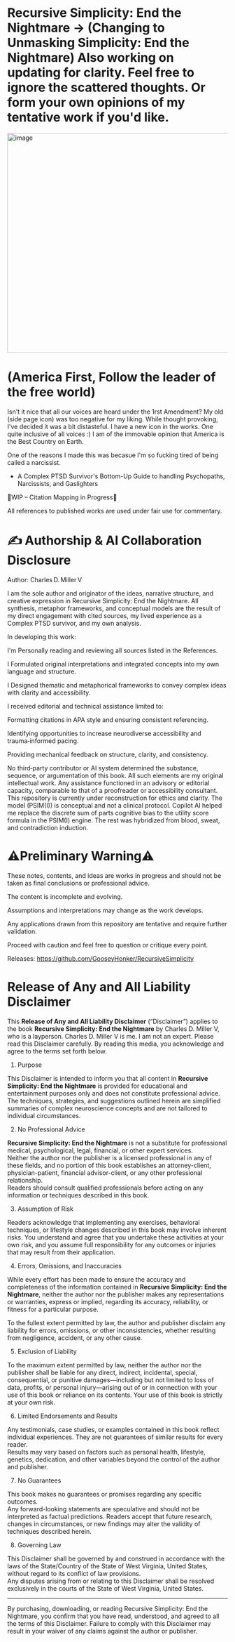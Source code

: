 # Recursive Simplicity: End the Nightmare -> (Changing to Unmasking Simplicity: End the Nightmare) Also working on updating for clarity. Feel free to ignore the scattered thoughts. Or form your own opinions of my tentative work if you'd like.
<img width="800" height="500" alt="image" src="https://github.com/user-attachments/assets/5df8c6ed-081c-48ce-bb55-429b52c18026" />

# (America First, Follow the leader of the free world)
Isn't it nice that all our voices are heard under the 1rst Amendment?
My old (side page icon) was too negative for my liking. While thought provoking, I've decided it was a bit distasteful. I have a new icon in the works. One quite inclusive of all voices :)
I am of the immovable opinion that America is the Best Country on Earth.

One of the reasons I made this was becasue I'm so fucking tired of being called a narcissist.


- A Complex PTSD Survivor's Bottom-Up Guide to handling Psychopaths, Narcissists, and Gaslighters

🚧WIP – Citation Mapping in Progress🚧

All references to published works are used under fair use for commentary.

# ✍️ Authorship & AI Collaboration Disclosure

Author: Charles D. Miller V

I am the sole author and originator of the ideas, narrative structure, and creative expression in Recursive Simplicity: End the Nightmare. All synthesis, metaphor frameworks, and conceptual models are the result of my direct engagement with cited sources, my lived experience as a Complex PTSD survivor, and my own analysis.

In developing this work:

I'm Personally reading and reviewing all sources listed in the References.

I Formulated original interpretations and integrated concepts into my own language and structure.

I Designed thematic and metaphorical frameworks to convey complex ideas with clarity and accessibility.

I received editorial and technical assistance limited to:

Formatting citations in APA style and ensuring consistent referencing.

Identifying opportunities to increase neurodiverse accessibility and trauma‑informed pacing.

Providing mechanical feedback on structure, clarity, and consistency.

No third‑party contributor or AI system determined the substance, sequence, or argumentation of this book. All such elements are my original intellectual work. Any assistance functioned in an advisory or editorial capacity, comparable to that of a proofreader or accessibility consultant. This repository is currently under reconstruction for ethics and clarity. The model (PSIM(I)) is conceptual and not a clinical protocol. Copilot AI helped me replace the discrete sum of parts cognitive bias to the utility score formula in the PSIM(I) engine. The rest was hybridized from blood, sweat, and contradiction induction. 

⚠️Preliminary Warning⚠️
===

These notes, contents, and ideas are works in progress and should not be taken as final conclusions or professional advice.

The content is incomplete and evolving.

Assumptions and interpretations may change as the work develops.

Any applications drawn from this repository are tentative and require further validation.

Proceed with caution and feel free to question or critique every point.

Releases: https://github.com/GooseyHonker/RecursiveSimplicity

# **Release of Any and All Liability Disclaimer**

This **Release of Any and All Liability Disclaimer** (“Disclaimer”) applies to the book **Recursive Simplicity: End the Nightmare** by Charles D. Miller V, who is a layperson. Charles D. Miller V is me. I am not an expert. Please read this Disclaimer carefully. By reading this media, you acknowledge and agree to the terms set forth below.

1. Purpose

This Disclaimer is intended to inform you that all content in **Recursive Simplicity: End the Nightmare** is provided for educational and entertainment purposes only and does not constitute professional advice. The techniques, strategies, and suggestions outlined herein are simplified summaries of complex neuroscience concepts and are not tailored to individual circumstances.

2. No Professional Advice

**Recursive Simplicity: End the Nightmare** is not a substitute for professional medical, psychological, legal, financial, or other expert services.  
Neither the author nor the publisher is a licensed professional in any of these fields, and no portion of this book establishes an attorney-client, physician-patient, financial advisor-client, or any other professional relationship.  
Readers should consult qualified professionals before acting on any information or techniques described in this book.

3. Assumption of Risk

Readers acknowledge that implementing any exercises, behavioral techniques, or lifestyle changes described in this book may involve inherent risks. You understand and agree that you undertake these activities at your own risk, and you assume full responsibility for any outcomes or injuries that may result from their application.

4. Errors, Omissions, and Inaccuracies

While every effort has been made to ensure the accuracy and completeness of the information contained in **Recursive Simplicity: End the Nightmare**, neither the author nor the publisher makes any representations or warranties, express or implied, regarding its accuracy, reliability, or fitness for a particular purpose.

To the fullest extent permitted by law, the author and publisher disclaim any liability for errors, omissions, or other inconsistencies, whether resulting from negligence, accident, or any other cause.

5. Exclusion of Liability

To the maximum extent permitted by law, neither the author nor the publisher shall be liable for any direct, indirect, incidental, special, consequential, or punitive damages—including but not limited to loss of data, profits, or personal injury—arising out of or in connection with your use of this book or reliance on its contents. Your use of this book is strictly at your own risk.

6. Limited Endorsements and Results

Any testimonials, case studies, or examples contained in this book reflect individual experiences. They are not guarantees of similar results for every reader.  
Results may vary based on factors such as personal health, lifestyle, genetics, dedication, and other variables beyond the control of the author and publisher.

7. No Guarantees

This book makes no guarantees or promises regarding any specific outcomes.  
Any forward-looking statements are speculative and should not be interpreted as factual predictions. Readers accept that future research, changes in circumstances, or new findings may alter the validity of techniques described herein.

8. Governing Law

This Disclaimer shall be governed by and construed in accordance with the laws of the State/Country of the State of West Virginia, United States, without regard to its conflict of law provisions.  
Any disputes arising from or relating to this Disclaimer shall be resolved exclusively in the courts of the State of West Virginia, United States.

---

By purchasing, downloading, or reading Recursive Simplicity: End the Nightmare, you confirm that you have read, understood, and agreed to all the terms of this Disclaimer. Failure to comply with this Disclaimer may result in your waiver of any claims against the author or publisher.
